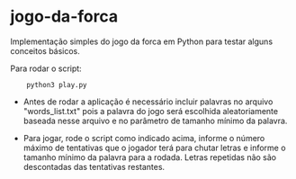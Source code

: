 # jogo-da-forca

Implementação simples do jogo da forca em Python para testar alguns conceitos básicos.

Para rodar o script:

	    python3 play.py

* Antes de rodar a aplicação é necessário incluir palavras no arquivo "words_list.txt" pois a palavra do jogo será escolhida aleatoriamente baseada nesse arquivo e no parâmetro de tamanho mínimo da palavra.

- Para jogar, rode o script como indicado acima, informe o número máximo de tentativas que o jogador terá para chutar letras e informe o tamanho mínimo da palavra para a rodada. Letras repetidas não são descontadas das tentativas restantes.
